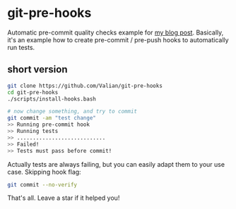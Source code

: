 # git-pre-hooks
Automatic pre-commit quality checks example for [my blog post](https://rock-it.pl/automatic-code-quality-checks-with-git-hooks).
Basically, it's an example how to create pre-commit / pre-push hooks to automatically run tests.

## short version

``` bash
git clone https://github.com/Valian/git-pre-hooks
cd git-pre-hooks
./scripts/install-hooks.bash

# now change something, and try to commit
git commit -am "test change"
>> Running pre-commit hook
>> Running tests
>> ............................
>> Failed!
>> Tests must pass before commit!
```

Actually tests are always failing, but you can easily adapt them to your use case. Skipping hook flag:

``` bash
git commit --no-verify
```

That's all. Leave a star if it helped you!
